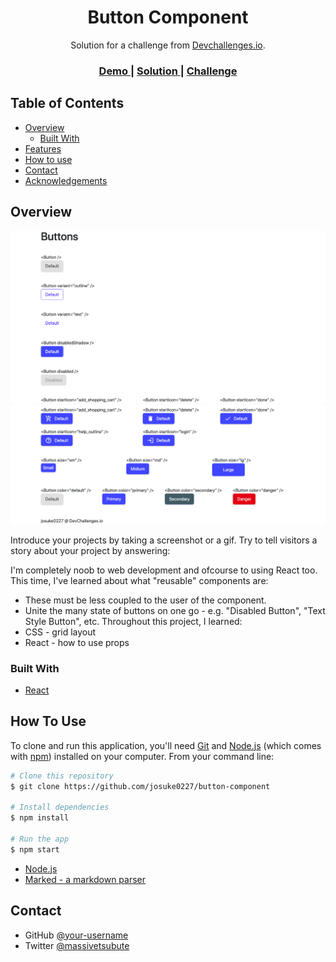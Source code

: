 <!-- Please update value in the {}  -->

<h1 align="center">Button Component</h1>

<div align="center">
   Solution for a challenge from  <a href="http://devchallenges.io" target="_blank">Devchallenges.io</a>.
</div>

<div align="center">
  <h3>
    <a href="https://github.com/josuke0227/button-component">
      Demo
    </a>
    <span> | </span>
    <a href="https://https://github.com/josuke0227/button-component">
      Solution
    </a>
    <span> | </span>
    <a href="https://devchallenges.io/challenges/ohgVTyJCbm5OZyTB2gNY">
      Challenge
    </a>
  </h3>
</div>

<!-- TABLE OF CONTENTS -->

## Table of Contents

- [Overview](#overview)
  - [Built With](#built-with)
- [Features](#features)
- [How to use](#how-to-use)
- [Contact](#contact)
- [Acknowledgements](#acknowledgements)

<!-- OVERVIEW -->

## Overview

![screenshot](https://github.com/josuke0227/button-component/blob/main/Screen-shot1.png)
![screenshot](https://github.com/josuke0227/button-component/blob/main/Screen-shot2.png)

Introduce your projects by taking a screenshot or a gif. Try to tell visitors a story about your project by answering:

I'm completely noob to web development and ofcourse to using React too.
This time, I've learned about what "reusable" components are:
 * These must be less coupled to the user of the component.
 * Unite the many state of buttons on one go - e.g. "Disabled Button", "Text Style Button", etc.
Throughout this project, I learned:
 * CSS - grid layout
 * React - how to use props

### Built With

- [React](https://reactjs.org/)

## How To Use

To clone and run this application, you'll need [Git](https://git-scm.com) and [Node.js](https://nodejs.org/en/download/) (which comes with [npm](http://npmjs.com)) installed on your computer. From your command line:

```bash
# Clone this repository
$ git clone https://github.com/josuke0227/button-component

# Install dependencies
$ npm install

# Run the app
$ npm start
```

- [Node.js](https://nodejs.org/)
- [Marked - a markdown parser](https://github.com/chjj/marked)

## Contact


- GitHub [@your-username](https://github.com/josuke0227)
- Twitter [@massivetsubute](https://{twitter.com/@massivetsubute)

